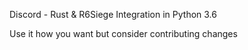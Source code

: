 Discord - Rust & R6Siege Integration in Python 3.6

Use it how you want but consider contributing changes